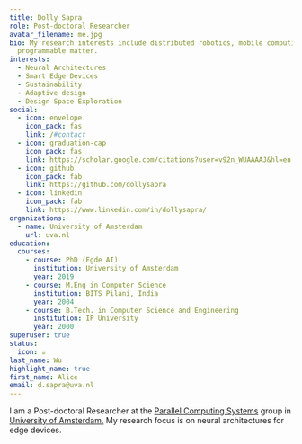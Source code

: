 ```yaml
---
title: Dolly Sapra
role: Post-doctoral Researcher
avatar_filename: me.jpg
bio: My research interests include distributed robotics, mobile computing and
  programmable matter.
interests:
  - Neural Architectures
  - Smart Edge Devices
  - Sustainability
  - Adaptive design
  - Design Space Exploration
social:
  - icon: envelope
    icon_pack: fas
    link: /#contact
  - icon: graduation-cap
    icon_pack: fas
    link: https://scholar.google.com/citations?user=v92n_WUAAAAJ&hl=en
  - icon: github
    icon_pack: fab
    link: https://github.com/dollysapra
  - icon: linkedin
    icon_pack: fab
    link: https://www.linkedin.com/in/dollysapra/
organizations:
  - name: University of Amsterdam
    url: uva.nl
education:
  courses:
    - course: PhD (Egde AI)
      institution: University of Amsterdam
      year: 2019
    - course: M.Eng in Computer Science
      institution: BITS Pilani, India
      year: 2004
    - course: B.Tech. in Computer Science and Engineering
      institution: IP University
      year: 2000
superuser: true
status:
  icon: ☕️
last_name: Wu
highlight_name: true
first_name: Alice
email: d.sapra@uva.nl
---
```

I am a Post-doctoral Researcher at the [Parallel Computing Systems](pcs-research.nl) group in [University of Amsterdam.](uva.nl) My research focus is on neural architectures for edge devices.